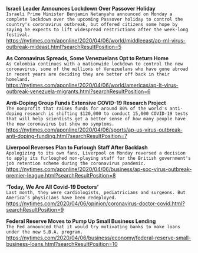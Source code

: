 **Israeli Leader Announces Lockdown Over Passover Holiday**\
`Israeli Prime Minister Benjamin Netanyahu announced on Monday a complete lockdown over the upcoming Passover holiday to control the country's coronavirus outbreak, but offered citizens some hope by saying he expects to lift widespread restrictions after the week-long festival.`\
https://nytimes.com/aponline/2020/04/06/world/middleeast/ap-ml-virus-outbreak-mideast.html?searchResultPosition=5

**As Coronavirus Spreads, Some Venezuelans Opt to Return Home**\
`As Colombia continues with a nationwide lockdown to control the new coronavirus, some of the millions of Venezuelans who have gone abroad in recent years are deciding they are better off back in their homeland.`\
https://nytimes.com/aponline/2020/04/06/world/americas/ap-lt-virus-outbreak-venezuela-migrants.html?searchResultPosition=6

**Anti-Doping Group Funds Extensive COVID-19 Research Project**\
`The nonprofit that raises funds for around 80% of the world's anti-doping research is shifting $120,000 to conduct 15,000 COVID-19 tests that will help scientists get a better sense of how many people have the new coronavirus but show no symptoms.`\
https://nytimes.com/aponline/2020/04/06/sports/ap-us-virus-outbreak-anti-doping-funding.html?searchResultPosition=7

**Liverpool Reverses Plan to Furlough Staff After Backlash**\
`Apologizing to its own fans, Liverpool on Monday reversed a decision to apply its furloughed non-playing staff for the British government's job retention scheme during the coronavirus pandemic.`\
https://nytimes.com/aponline/2020/04/06/business/ap-soc-virus-outbreak-premier-league.html?searchResultPosition=8

**‘Today, We Are All Covid-19 Doctors’**\
`Last month, they were cardiologists, pediatricians and surgeons. But America’s physicians have been redeployed.`\
https://nytimes.com/2020/04/06/opinion/coronavirus-doctor-covid.html?searchResultPosition=9

**Federal Reserve Moves to Pump Up Small Business Lending**\
`The Fed announced that it would try motivating banks to make loans under the new S.B.A. program.`\
https://nytimes.com/2020/04/06/business/economy/federal-reserve-small-business-loans.html?searchResultPosition=10

